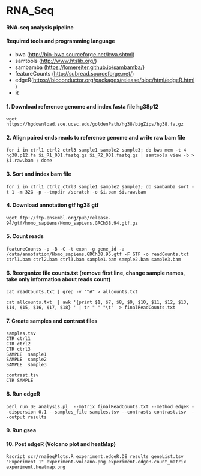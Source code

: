 # RNA_Seq 
#### RNA-seq analysis pipeline
#### Required tools and programming language
- bwa (http://bio-bwa.sourceforge.net/bwa.shtml)
- samtools (http://www.htslib.org/)
- sambamba (https://lomereiter.github.io/sambamba/)
- featureCounts (http://subread.sourceforge.net/)
- edgeR(https://bioconductor.org/packages/release/bioc/html/edgeR.html)
- R
#### 1. Download reference genome and index fasta file hg38p12
```
wget https://hgdownload.soe.ucsc.edu/goldenPath/hg38/bigZips/hg38.fa.gz
```
#### 2. Align paired ends reads to reference genome and write raw bam file
```
for i in ctrl1 ctrl2 ctrl3 sample1 sample2 sample3; do bwa mem -t 4 hg38.p12.fa $i_R1_001.fastq.gz $i_R2_001.fastq.gz | samtools view -b > $i.raw.bam ; done
```
#### 3. Sort and index bam file
```
for i in ctrl1 ctrl2 ctrl3 sample1 sample2 sample3; do sambamba sort -t 1 -m 32G -p --tmpdir /scratch -o $i.bam $i.raw.bam
```
#### 4. Download annotation gtf hg38 gtf
```
wget ftp://ftp.ensembl.org/pub/release-94/gtf/homo_sapiens/Homo_sapiens.GRCh38.94.gtf.gz
```
#### 5. Count reads
```
featureCounts -p -B -C -t exon -g gene_id -a /data/annotation/Homo_sapiens.GRCh38.95.gtf -F GTF -o readCounts.txt ctrl1.bam ctrl2.bam ctrl3.bam sample1.bam sample2.bam sample3.bam
```
#### 6. Reorganize file counts.txt (remove first line, change sample names, take only information about reads count)
```
cat readCounts.txt | grep -v "^#" > allcounts.txt
```
```
cat allcounts.txt  | awk '{print $1, $7, $8, $9, $10, $11, $12, $13, $14, $15, $16, $17, $18} ' | tr " " "\t"  > finalReadCounts.txt
```
#### 7. Create samples and contrast files
```
samples.tsv
CTR	ctrl1
CTR	ctrl2
CTR	ctrl3
SAMPLE	sample1
SAMPLE	sample2
SAMPLE	sample3
```
```
contrast.tsv
CTR	SAMPLE
```
#### 8. Run edgeR
```
perl run_DE_analysis.pl  --matrix finalReadCounts.txt --method edgeR --dispersion 0.1 --samples_file samples.tsv --contrasts contrast.tsv  --output results
```
#### 9. Run gsea
#### 10. Post edgeR (Volcano plot and heatMap)
```
Rscript scr/rnaSeqPlots.R experiment.edgeR.DE_results geneList.tsv "Experiment 1" experiment.volcano.png experiment.edgeR.count_matrix experiment.heatmap.png
```